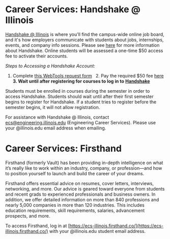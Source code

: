 # Career Services: Handshake @ Illinois

[Handshake @ Illinois](http://handshake.illinois.edu/) is where you'll find the campus-wide online job board, and it's how employers communicate with students about jobs, internships, events, and company info sessions. Please see [here](https://ecs.engineering.illinois.edu/handshakeatillinois/) for more information about Handshake. Online students will be assessed a one-time $50 access fee to activate their accounts.

_Steps to Accessing a Handshake Account:_

1. Complete [this WebTools request form](https://forms.illinois.edu/sec/8292440)   2. Pay the required $50 fee [here](https://my.engr.illinois.edu/eventreg/register.asp?id=637)  **3. Wait until after registering for courses to log in to** [**Handshake**](https://illinois.joinhandshake.com/edu/appointments)

Students must be enrolled in courses during the semester in order to access Handshake. Students should wait until after their first semester begins to register for Handshake. If a student tries to register before the semester begins, it will not allow registration.

For assistance with Handshake @ Illinois, contact [ecs@engineering.illinois.edu](mailto:ecs@engineering.illinois.edu) (Engineering Career Services). Please use your @illinois.edu email address when emailing.

# Career Services: Firsthand

Firsthand (formerly Vault) has been providing in-depth intelligence on what it’s really like to work within an industry, company, or profession—and how to position yourself to launch and build the career of your dreams.

Firsthand offers essential advice on resumes, cover letters, interviews, networking, and more. Our advice is geared toward everyone from students and recent grads to experienced professionals and business owners. In addition, we offer detailed information on more than 840 professions and nearly 5,000 companies in more than 120 industries. This includes education requirements, skill requirements, salaries, advancement prospects, and more.

To access Firsthand, log in at [https://ecs-illinois.firsthand.co/](https://ecs-illinois.firsthand.co/) with your @illinois.edu student email address.